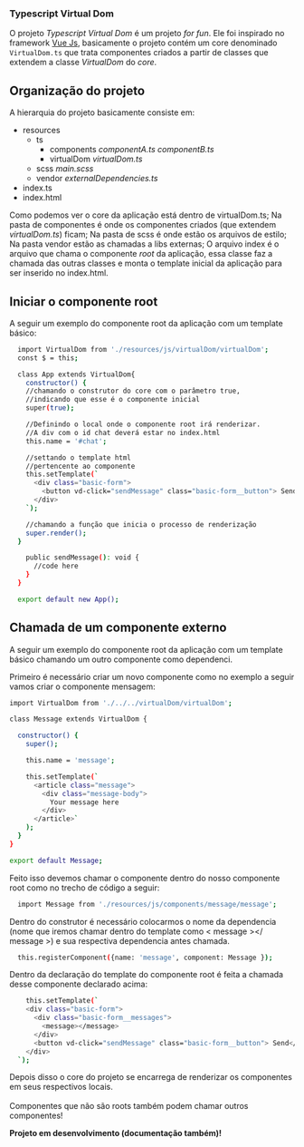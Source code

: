 ### Typescript Virtual Dom
O projeto  *Typescript Virtual Dom*  é um projeto *for fun*. Ele foi inspirado no framework [Vue Js](https://github.com/vuejs/vue), basicamente o projeto contém um core denominado `VirtualDom.ts` que trata componentes criados a partir de classes que extendem a classe *VirtualDom* do *core*.

## Organização do projeto
A hierarquia do projeto basicamente consiste em:

 - resources
	 - ts
		 - components
			 *componentA.ts
			 componentB.ts*
		 - virtualDom
			 *virtualDom.ts*
	- scss
		*main.scss*
	- vendor
		*externalDependencies.ts*
- index.ts
- index.html

Como podemos ver o core da aplicação está dentro de virtualDom.ts;
Na pasta de componentes é onde os componentes criados (que extendem *virtualDom.ts*) ficam;
Na pasta de scss é onde estão os arquivos de estilo;
Na pasta vendor estão as chamadas a libs externas;
O arquivo index é o arquivo que chama o componente *root* da aplicação, essa classe faz a chamada das outras classes e monta o template inicial da aplicação para ser inserido no index.html.

## Iniciar o componente root
A seguir um exemplo do componente root da aplicação com um template básico:
```sh
  import VirtualDom from './resources/js/virtualDom/virtualDom';
  const $ = this;

  class App extends VirtualDom{
    constructor() {
    //chamando o construtor do core com o parâmetro true,
    //indicando que esse é o componente inicial
    super(true);

    //Definindo o local onde o componente root irá renderizar.
    //A div com o id chat deverá estar no index.html
    this.name = '#chat';

    //settando o template html
    //pertencente ao componente
    this.setTemplate(`
      <div class="basic-form">
        <button vd-click="sendMessage" class="basic-form__button"> Send</button>
      </div>
    `);

    //chamando a função que inicia o processo de renderização
    super.render();
  }

    public sendMessage(): void {
      //code here
    }
  }

  export default new App();
```

## Chamada de um componente externo
A seguir um exemplo do componente root da aplicação com um template básico chamando um outro componente como dependenci.

Primeiro é necessário criar um novo componente como no exemplo a seguir vamos criar o componente mensagem:
```sh
import VirtualDom from './../../virtualDom/virtualDom';

class Message extends VirtualDom {

  constructor() {
    super();

    this.name = 'message';

    this.setTemplate(`
      <article class="message">
        <div class="message-body">
          Your message here
        </div>
      </article>`
    );
  }
}

export default Message;
```

Feito isso devemos chamar o componente dentro do nosso componente root como no trecho de código a seguir:
```sh
  import Message from './resources/js/components/message/message';
```

Dentro do construtor é necessário colocarmos o nome da dependencia (nome que iremos chamar dentro do template como  < message ></ message >) e sua respectiva dependencia antes chamada.
```sh
  this.registerComponent({name: 'message', component: Message });
```

Dentro da declaração do template do componente root é feita a chamada desse componente declarado acima:
```sh
    this.setTemplate(`
    <div class="basic-form">
      <div class="basic-form__messages">
        <message></message>
      </div>
      <button vd-click="sendMessage" class="basic-form__button"> Send</button>
    </div>
  `);
```

Depois disso o core do projeto se encarrega de renderizar os componentes em seus respectivos locais.
<br><br>
Componentes que não são roots também podem chamar outros componentes!

**Projeto em desenvolvimento (documentação também)!**
